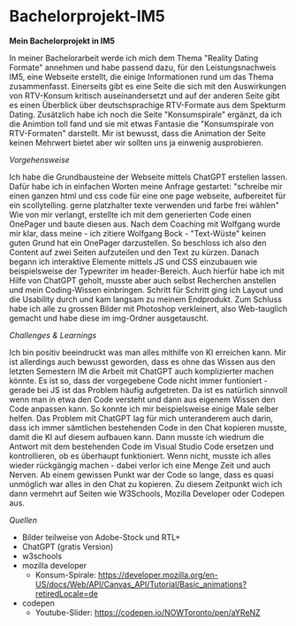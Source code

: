 # Bachelorprojekt-IM5

**Mein Bachelorprojekt in IM5**

In meiner Bachelorarbeit werde ich mich dem Thema "Reality Dating Formate" annehmen und habe passend dazu, für den Leistungsnachweis IM5, eine Webseite erstellt, die einige Informationen rund um das Thema zusammenfasst. Einerseits gibt es eine Seite die sich mit den Auswirkungen von RTV-Konsum kritisch auseinandersetzt und auf der anderen Seite gibt es einen Überblick über deutschsprachige RTV-Formate aus dem Spekturm Dating. Zusätzlich habe ich noch die Seite "Konsumspirale" ergänzt, da ich die Animtion toll fand und sie mit etwas Fantasie die "Konsumspirale von RTV-Formaten" darstellt. Mir ist bewusst, dass die Animation der Seite keinen Mehrwert bietet aber wir sollten uns ja einwenig ausprobieren.

*Vorgehensweise*

Ich habe die Grundbausteine der Webseite mittels ChatGPT erstellen lassen. Dafür habe ich in einfachen Worten meine Anfrage gestartet: "schreibe mir einen ganzen html und css code für eine one page webseite, aufbereitet für ein scollytelling. gerne platzhalter texte verwenden und farbe frei wählen" Wie von mir verlangt, erstellte ich mit dem generierten Code einen OnePager und baute diesen aus. Nach dem Coaching mit Wolfgang wurde mir klar, dass meine - ich zitiere Wolfgang Bock - "Text-Wüste" keinen guten Grund hat ein OnePager darzustellen. So beschloss ich also den Content auf zwei Seiten aufzuteilen und den Text zu kürzen. Danach begann ich interaktive Elemente mittels JS und CSS einzubauen wie beispielsweise der Typewriter im header-Bereich. Auch hierfür habe ich mit Hilfe von ChatGPT geholt, musste aber auch selbst Recherchen anstellen und mein Coding-Wissen einbringen. Schritt für Schritt ging ich Layout und die Usability durch und kam langsam zu meinem Endprodukt. Zum Schluss habe ich alle zu grossen Bilder mit Photoshop verkleinert, also Web-tauglich gemacht und habe diese im img-Ordner ausgetauscht.

*Challenges & Learnings* 

Ich bin positiv beeindruckt was man alles mithilfe von KI erreichen kann. Mir ist allerdings auch bewusst geworden, dass es ohne das Wissen aus den letzten Semestern IM die Arbeit mit ChatGPT auch komplizierter machen könnte. Es ist so, dass der vorgegebene Code nicht immer funtioniert - gerade bei JS ist das Problem häufig aufgetreten. Da ist es natürlich sinnvoll wenn man in etwa den Code versteht und dann aus eigenem Wissen den Code anpassen kann. So konnte ich mir beispielsweise einige Male selber helfen. Das Problem mit ChatGPT lag für mich unteranderem auch darin, dass ich immer sämtlichen bestehenden Code in den Chat kopieren musste, damit die KI auf diesem aufbauen kann. Dann musste ich wiedrum die Antwort mit dem bestehenden Code im Visual Studio Code ersetzen und kontrollieren, ob es überhaupt funktioniert. Wenn nicht, musste ich alles wieder rückgängig machen - dabei verlor ich eine Menge Zeit und auch Nerven. Ab einem gewissen Punkt war der Code so lange, dass es quasi unmöglich war alles in den Chat zu kopieren. Zu diesem Zeitpunkt wich ich dann vermehrt auf Seiten wie W3Schools, Mozilla Developer oder Codepen aus.

*Quellen*
- Bilder teilweise von Adobe-Stock und RTL+
- ChatGPT (gratis Version)
- w3schools
- mozilla developer
    - Konsum-Spirale: https://developer.mozilla.org/en-US/docs/Web/API/Canvas_API/Tutorial/Basic_animations?retiredLocale=de
- codepen
    - Youtube-Slider: https://codepen.io/NOWToronto/pen/aYReNZ
